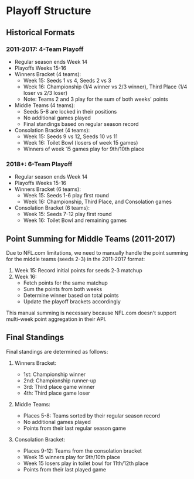# Playoff Structure

## Historical Formats

### 2011-2017: 4-Team Playoff
- Regular season ends Week 14
- Playoffs Weeks 15-16
- Winners Bracket (4 teams):
  - Week 15: Seeds 1 vs 4, Seeds 2 vs 3
  - Week 16: Championship (1/4 winner vs 2/3 winner), Third Place (1/4 loser vs 2/3 loser)
  - Note: Teams 2 and 3 play for the sum of both weeks' points
- Middle Teams (4 teams):
  - Seeds 5-8 are locked in their positions
  - No additional games played
  - Final standings based on regular season record
- Consolation Bracket (4 teams):
  - Week 15: Seeds 9 vs 12, Seeds 10 vs 11
  - Week 16: Toilet Bowl (losers of week 15 games)
  - Winners of week 15 games play for 9th/10th place

### 2018+: 6-Team Playoff
- Regular season ends Week 14
- Playoffs Weeks 15-16
- Winners Bracket (6 teams):
  - Week 15: Seeds 1-6 play first round
  - Week 16: Championship, Third Place, and Consolation games
- Consolation Bracket (6 teams):
  - Week 15: Seeds 7-12 play first round
  - Week 16: Toilet Bowl and remaining games

## Point Summing for Middle Teams (2011-2017)
Due to NFL.com limitations, we need to manually handle the point summing for the middle teams (seeds 2-3) in the 2011-2017 format:

1. Week 15: Record initial points for seeds 2-3 matchup
2. Week 16: 
   - Fetch points for the same matchup
   - Sum the points from both weeks
   - Determine winner based on total points
   - Update the playoff brackets accordingly

This manual summing is necessary because NFL.com doesn't support multi-week point aggregation in their API.

## Final Standings
Final standings are determined as follows:

1. Winners Bracket:
   - 1st: Championship winner
   - 2nd: Championship runner-up
   - 3rd: Third place game winner
   - 4th: Third place game loser

2. Middle Teams:
   - Places 5-8: Teams sorted by their regular season record
   - No additional games played
   - Points from their last regular season game

3. Consolation Bracket:
   - Places 9-12: Teams from the consolation bracket
   - Week 15 winners play for 9th/10th place
   - Week 15 losers play in toilet bowl for 11th/12th place
   - Points from their last played game 